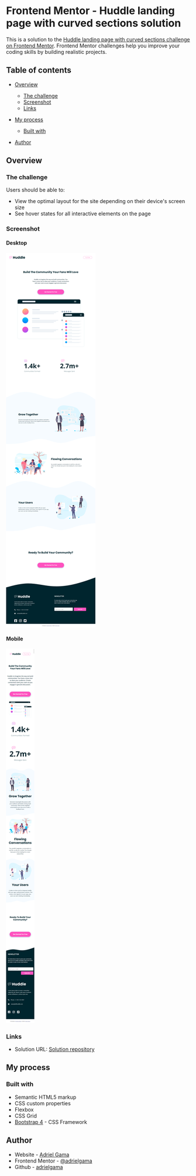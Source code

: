 # Frontend Mentor - Huddle landing page with curved sections solution

This is a solution to the [Huddle landing page with curved sections challenge on Frontend Mentor](https://www.frontendmentor.io/challenges/huddle-landing-page-with-curved-sections-5ca5ecd01e82137ec91a50f2). Frontend Mentor challenges help you improve your coding skills by building realistic projects.

## Table of contents

- [Overview](#overview)
  - [The challenge](#the-challenge)
  - [Screenshot](#screenshot)
  - [Links](#links)
- [My process](#my-process)
  - [Built with](#built-with)

- [Author](#author)

## Overview

### The challenge

Users should be able to:

- View the optimal layout for the site depending on their device's screen size
- See hover states for all interactive elements on the page

### Screenshot

#### Desktop

![Desktop](./images/screencapture.png)

#### Mobile

![Mobile](./images/screencapture2.png)

### Links

- Solution URL: [Solution repository](https://github.com/adrielgama/huddle-landing-page-with-curved-sections-master)

## My process

### Built with

- Semantic HTML5 markup
- CSS custom properties
- Flexbox
- CSS Grid
- [Bootstrap 4](https://getbootstrap.com/) - CSS Framework

## Author

- Website - [Adriel Gama](https://adrielgama.dev)
- Frontend Mentor - [@adrielgama](https://www.frontendmentor.io/profile/adrielgama)
- Github - [adrielgama](https://github.com/adrielgama)

